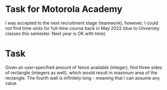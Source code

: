 # Task for Motorola Academy
I was accepted to the next recruitment stage (teamwork), however, I could not find time-slots for full-time course back in May 2022 (due to Univeristy classes this semester. Next year is OK with time).

# Task
Given an user-specified amount of fence available (integer), find three sides of rectangle (integers as well), which would result in maximum area of the rectangle. 
The fourth wall is infinitely long - meaning that I can assume any value.
